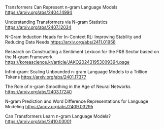 Transformers Can Represent n-gram Language Models
https://arxiv.org/abs/2404.14994

Understanding Transformers via N-gram Statistics
https://arxiv.org/abs/2407.12034

N-Gram Induction Heads for In-Context RL: Improving Stability and Reducing Data Needs
https://arxiv.org/abs/2411.01958

Research on Constructing a Sentiment Lexicon for the F&B Sector based on the N-gram Framework
https://koreascience.kr/article/JAKO202431953009394.page

Infini-gram: Scaling Unbounded n-gram Language Models to a Trillion Tokens
https://arxiv.org/abs/2401.17377

The Role of n-gram Smoothing in the Age of Neural Networks
https://arxiv.org/abs/2403.17240

N-gram Prediction and Word Difference Representations for Language Modeling
https://arxiv.org/abs/2409.03295

Can Transformers Learn n-gram Language Models?
https://arxiv.org/abs/2410.03001
